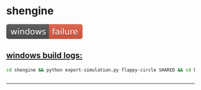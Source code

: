 
# shengine

![windows-badge](windows-status.svg)

## [windows build logs:](https://github.com/mrsinho/shci)

        
```bash
cd shengine && python export-simulation.py flappy-circle SHARED && cd build && cmake --build .
```

```bash

```

---

    